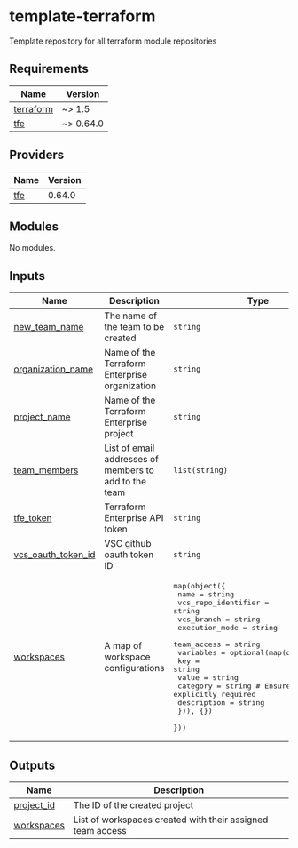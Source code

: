 # template-terraform
Template repository for all terraform module repositories

<!-- BEGIN_TF_DOCS -->
## Requirements

| Name | Version |
|------|---------|
| <a name="requirement_terraform"></a> [terraform](#requirement\_terraform) | ~> 1.5 |
| <a name="requirement_tfe"></a> [tfe](#requirement\_tfe) | ~> 0.64.0 |
## Providers

| Name | Version |
|------|---------|
| <a name="provider_tfe"></a> [tfe](#provider\_tfe) | 0.64.0 |
## Modules

No modules.
## Inputs

| Name | Description | Type | Default | Required |
|------|-------------|------|---------|:--------:|
| <a name="input_new_team_name"></a> [new\_team\_name](#input\_new\_team\_name) | The name of the team to be created | `string` | n/a | yes |
| <a name="input_organization_name"></a> [organization\_name](#input\_organization\_name) | Name of the Terraform Enterprise organization | `string` | n/a | yes |
| <a name="input_project_name"></a> [project\_name](#input\_project\_name) | Name of the Terraform Enterprise project | `string` | n/a | yes |
| <a name="input_team_members"></a> [team\_members](#input\_team\_members) | List of email addresses of members to add to the team | `list(string)` | n/a | yes |
| <a name="input_tfe_token"></a> [tfe\_token](#input\_tfe\_token) | Terraform Enterprise API token | `string` | n/a | yes |
| <a name="input_vcs_oauth_token_id"></a> [vcs\_oauth\_token\_id](#input\_vcs\_oauth\_token\_id) | VSC github oauth token ID | `string` | n/a | yes |
| <a name="input_workspaces"></a> [workspaces](#input\_workspaces) | A map of workspace configurations | <pre>map(object({<br>    name                = string<br>    vcs_repo_identifier = string<br>    vcs_branch          = string<br>    execution_mode      = string<br>    team_access         = string<br>    variables = optional(map(object({<br>      key         = string<br>      value       = string<br>      category    = string # Ensure category is explicitly required<br>      description = string<br>    })), {})<br>  }))</pre> | n/a | yes |  
## Outputs

| Name | Description |
|------|-------------|
| <a name="output_project_id"></a> [project\_id](#output\_project\_id) | The ID of the created project |
| <a name="output_workspaces"></a> [workspaces](#output\_workspaces) | List of workspaces created with their assigned team access |
<!-- END_TF_DOCS -->